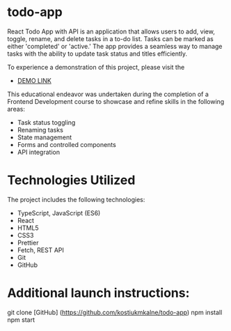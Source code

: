 # todo-app
React Todo App with API is an application that allows users to add, view, toggle, rename, and delete tasks in a to-do list. Tasks can be marked as either 'completed' or 'active.' The app provides a seamless way to manage tasks with the ability to update task status and titles efficiently.

To experience a demonstration of this project, please visit the
- [DEMO LINK](https://kostiukmkalne.github.io/react_todo-app-with-api/)

This educational endeavor was undertaken during the completion of a Frontend Development course to showcase and refine skills in the following areas:

- Task status toggling
- Renaming tasks
- State management
- Forms and controlled components
- API integration

# Technologies Utilized
The project includes the following technologies:

- TypeScript, JavaScript (ES6)
- React
- HTML5
- CSS3
- Prettier
- Fetch, REST API
- Git
- GitHub

# Additional launch instructions:
git clone [GitHub] (https://github.com/kostiukmkalne/todo-app)
npm install
npm start
